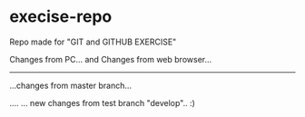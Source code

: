 # execise-repo
Repo made for "GIT and GITHUB EXERCISE"

Changes from PC...
and
Changes from web browser...


---
...changes from master branch...


....
... new changes from test branch "develop".. :)



